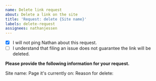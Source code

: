 ```yaml
---
name: Delete link request
about: Delete a link on the site
title: 'Request: delete {Site name}'
labels: delete-request
assignees: nathanjessen
---
```


- [X] I will not ping Nathan about this request.
- [ ] I understand that filing an issue does not guarantee the link will be deleted.

**Please provide the following information for your request.**

Site name: 
Page it's currently on: 
Reason for delete: 
